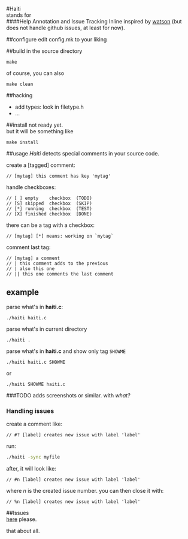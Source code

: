 #Haiti  
stands for  
####Help Annotation and Issue Tracking Inline
inspired by [watson](http://goosecode.com/watson/) (but does not handle github issues, at least for now).

##configure
edit config.mk to your liking

##build
in the source directory  

```
make
```

of course, you can also

```
make clean
```

##hacking
  * add types: look in filetype.h
  * ...  

##install
not ready yet.  
but it will be something like
  
```
make install
```

##usage
*Haiti* detects special comments in your source code. 

create a [tagged] comment:
```
// [mytag] this comment has key 'mytag'
```

handle checkboxes:
```
// [ ] empty    checkbox  (TODO)
// [S] skipped  checkbox  (SKIP)
// [*] running  checkbox  (TEST)
// [X] finished checkbox  [DONE)
```

there can be a tag with a checkbox:
```
// [mytag] [*] means: working on `mytag`
```

comment last tag:
```
// [mytag] a comment
// | this comment adds to the previous
// | also this one
// || this one comments the last comment
```
## example
parse what's in **haiti.c**:
```
./haiti haiti.c
```

parse what's in current directory
```
./haiti .
```

parse what's in **haiti.c** and show only tag `SHOWME`

```
./haiti haiti.c SHOWME
```

or

```
./haiti SHOWME haiti.c
```	


###TODO
adds screenshots or similar.
with *what?*  




### Handling issues

create a comment like:
```
// #? [label] creates new issue with label 'label'
```
run:

```sh
./haiti -sync myfile
```

after, it will look like:
```
// #n [label] creates new issue with label 'label'
```
where *n* is the created issue number.
you can then close it with:
```
// %n [label] creates new issue with label 'label' 
```


##Issues  
[here](https://github.com/fennecdjay/haiti/issues) please.

that about all.
